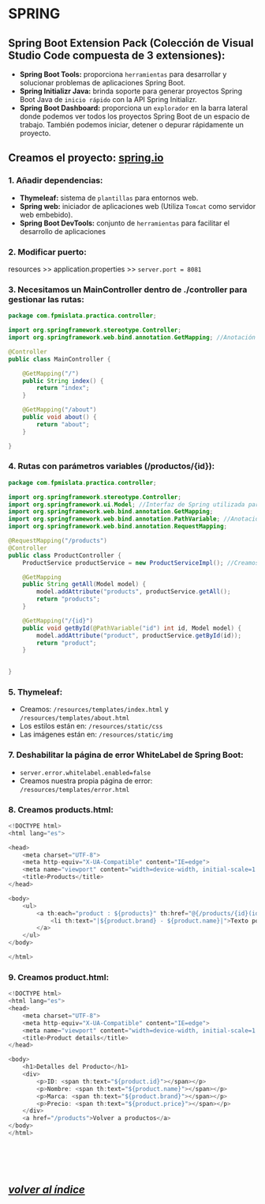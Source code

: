 # SPRING

## Spring Boot Extension Pack (Colección de Visual Studio Code compuesta de 3 extensiones):
- **Spring Boot Tools:** proporciona `herramientas` para desarrollar y solucionar problemas de aplicaciones Spring Boot.
- **Spring Initializr Java:** brinda soporte para generar proyectos Spring Boot Java de `inicio rápido` con la API Spring Initializr.
- **Spring Boot Dashboard:** proporciona un `explorador` en la barra lateral donde podemos ver todos los proyectos Spring Boot de un espacio de trabajo. También podemos iniciar, detener o depurar rápidamente un proyecto.

## Creamos el proyecto: [spring.io](https://start.spring.io)

###	1. Añadir dependencias:
- **Thymeleaf:** sistema de `plantillas` para entornos web.
- **Spring web:** iniciador de aplicaciones web (Utiliza `Tomcat` como servidor web embebido).
- **Spring Boot DevTools:** conjunto de `herramientas` para facilitar el desarrollo de aplicaciones


### 2. Modificar puerto:
resources >> application.properties >> `server.port = 8081`

### 3. Necesitamos un MainController dentro de ./controller para gestionar las rutas:
```java
package com.fpmislata.practica.controller;

import org.springframework.stereotype.Controller;
import org.springframework.web.bind.annotation.GetMapping; //Anotación de Spring que proporciona un mapeo directo entre las solicitudes HTTP y los métodos de controlador.

@Controller
public class MainController {

    @GetMapping("/")
    public String index() {
        return "index";    
    }

    @GetMapping("/about")
    public void about() {
        return "about";
    }

}
```

### 4. Rutas con parámetros variables (/productos/{id}):
```java
package com.fpmislata.practica.controller;

import org.springframework.stereotype.Controller;
import org.springframework.ui.Model; //Interfaz de Spring utilizada para añadir atributos al modelo que se pasará a la vista.
import org.springframework.web.bind.annotation.GetMapping;
import org.springframework.web.bind.annotation.PathVariable; //Anotación de Spring que se utiliza para vincular variables de plantilla en la URL de una petición a parámetros de método en un controlador.
import org.springframework.web.bind.annotation.RequestMapping;

@RequestMapping("/products")
@Controller
public class ProductController {
    ProductService productService = new ProductServiceImpl(); //Creamos una instancia de la interfaz ProductService que la implementa ProductServiceImpl.

    @GetMapping
    public String getAll(Model model) {
        model.addAttribute("products", productService.getAll();
        return "products";
    }

    @GetMapping("/{id}")
    public void getById(@PathVariable("id") int id, Model model) {
        model.addAttribute("product", productService.getById(id));
        return "product";
    }

    
}
```

### 5. Thymeleaf:
- Creamos: `/resources/templates/index.html` y `/resources/templates/about.html`
- Los estilos están en: `/resources/static/css`
- Las imágenes están en: `/resources/static/img`

### 7. Deshabilitar la página de error WhiteLabel de Spring Boot:
- `server.error.whitelabel.enabled=false`
- Creamos nuestra propia página de error: `/resources/templates/error.html`

### 8. Creamos products.html:
```java
<!DOCTYPE html>
<html lang="es">

<head>
    <meta charset="UTF-8">
    <meta http-equiv="X-UA-Compatible" content="IE=edge">
    <meta name="viewport" content="width=device-width, initial-scale=1.0">
    <title>Products</title>
</head>

<body>
    <ul>
        <a th:each="product : ${products}" th:href="@{/products/{id}(id=${product.id})}">
            <li th:text="|${product.brand} - ${product.name}|">Texto por defecto</li>
        </a>
    </ul>
</body>

</html>
```

### 9. Creamos product.html:
```java
<!DOCTYPE html>
<html lang="es">
<head>
    <meta charset="UTF-8">
    <meta http-equiv="X-UA-Compatible" content="IE=edge">
    <meta name="viewport" content="width=device-width, initial-scale=1.0">
    <title>Product details</title>
</head>

<body>
    <h1>Detalles del Producto</h1>
    <div>
        <p>ID: <span th:text="${product.id}"></span></p>
        <p>Nombre: <span th:text="${product.name}"></span></p>
        <p>Marca: <span th:text="${product.brand}"></span></p>
        <p>Precio: <span th:text="${product.price}"></span></p>
    </div>
    <a href="/products">Volver a productos</a>
</body>
</html>
```
<br><br><br>

## *[volver al índice](../index.md)*